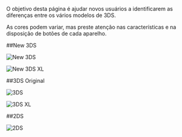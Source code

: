 O objetivo desta página é ajudar novos usuários a identificarem as diferenças entre os vários modelos de 3DS.

As cores podem variar, mas preste atenção nas características e na disposição de botões de cada aparelho.

##New 3DS

![New 3DS](http://i.imgur.com/bXA6a3Im.jpg)

![New 3DS XL](http://i.imgur.com/UB1210Am.jpg)

##3DS Original

![3DS](http://i.imgur.com/uFKhKTVm.jpg)

![3DS XL](http://i.imgur.com/fAxjEEIm.jpg)

##2DS

![2DS](http://i.imgur.com/ZpSZarzm.jpg)